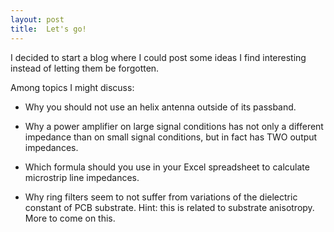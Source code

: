```yaml
---
layout: post
title:  Let's go!
---
```


I decided to start a blog where I could post some ideas I find interesting instead of letting them be forgotten.

Among topics I might discuss:

* Why you should not use an helix antenna outside of its passband.

* Why a power amplifier on large signal conditions has not only a different impedance than on small signal conditions, but in fact has TWO output impedances.

* Which formula should you use in your Excel spreadsheet to calculate microstrip line impedances.

* Why ring filters seem to not suffer from variations of the dielectric constant of PCB substrate. Hint: this is related to substrate anisotropy. More to come on this.
